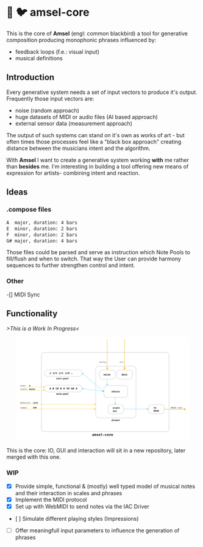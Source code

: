 # :crystal_ball: :bird: amsel-core

This is the core of **Amsel** (engl: common blackbird) a tool for generative composition producing monophonic phrases influenced by:
- feedback loops (f.e.: visual input)
- musical definitions

## Introduction

Every generative system needs a set of input vectors to produce it's output. Frequently those input vectors are:
- noise (random approach)
- huge datasets of MIDI or audio files (AI based approach)
- external sensor data (measurement approach)

The output of such systems can stand on it's own as works of art - but often times those processes feel like a "black box approach" creating
distance between the musicians intent and the algorithm. 

With **Amsel** I want to create a generative system working **with** me rather than **besides** me. I'm interesting in building a tool offering
new means of expression for artists- combining intent and reaction.

## Ideas

### .compose files
```
A  major, duration: 4 bars
E  minor, duration: 2 bars
F  minor, duration: 2 bars
G# major, duration: 4 bars
```
Those files could be parsed and serve as instruction which Note Pools to fill/flush and when to switch. 
That way the User can provide harmony sequences to further strengthen control and intent.

### Other

-[] MIDI Sync

## Functionality

*>This is a Work In Progress<*

<p align="center">
<img src="https://github.com/nkleemann/amsel-core/blob/master/doc/schematic.png" width="90%" height="80%"/>
</p>

This is the core: IO, GUI and interaction will sit in a new repository, later merged with this one.

### WIP

- [x] Provide simple, functional & (mostly) well typed model of musical notes and their interaction in scales and phrases
- [x] Implement the MIDI protocol
- [x] Set up with WebMIDI to send notes via the IAC Driver
- [ ] Simulate different playing styles (Impressions)
- [ ] Offer meaningfull input parameters to influence the generation of phrases

